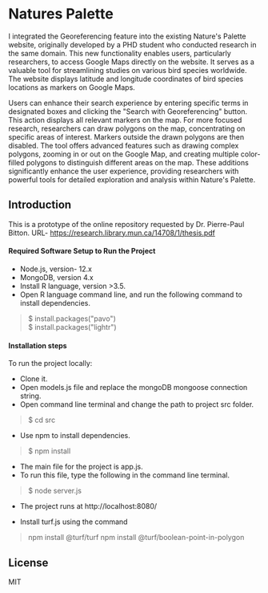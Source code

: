# Natures Palette
I integrated the Georeferencing feature into the existing Nature's Palette website, originally developed by a PHD student who conducted research in the same domain. This new functionality enables users, particularly researchers, to access Google Maps directly on the website. It serves as a valuable tool for streamlining studies on various bird species worldwide. The website displays latitude and longitude coordinates of bird species locations as markers on Google Maps.

Users can enhance their search experience by entering specific terms in designated boxes and clicking the "Search with Georeferencing" button. This action displays all relevant markers on the map. For more focused research, researchers can draw polygons on the map, concentrating on specific areas of interest. Markers outside the drawn polygons are then disabled. The tool offers advanced features such as drawing complex polygons, zooming in or out on the Google Map, and creating multiple color-filled polygons to distinguish different areas on the map. These additions significantly enhance the user experience, providing researchers with powerful tools for detailed exploration and analysis within Nature's Palette.

## Introduction
This is a prototype of the online repository requested by Dr. Pierre-Paul Bitton.
URL- https://research.library.mun.ca/14708/1/thesis.pdf

#### Required Software Setup to Run the Project
- Node.js, version- 12.x
- MongoDB, version 4.x
- Install R language, version >3.5.
- Open R language command line, and run the following command to install dependencies.
> $ install.packages("pavo") 
<br> $ install.packages("lightr")
> 
#### Installation steps
To run the project locally:
- Clone it.
- Open models.js file and replace the mongoDB mongoose connection string.
- Open command line terminal and change the path to project src folder.
> $ cd src
- Use npm to install dependencies.
> $ npm install
- The main file for the project is app.js.
- To run this file, type the following in the command line terminal.
> $ node server.js
- The project runs at http://localhost:8080/

- Install turf.js using the command 
> npm install @turf/turf
> npm install @turf/boolean-point-in-polygon



License
----

MIT
